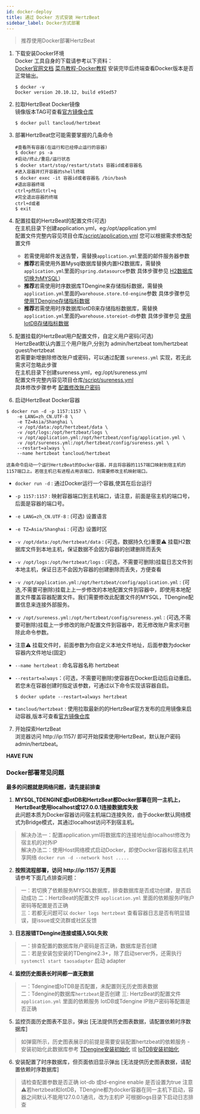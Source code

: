 ```yaml
---
id: docker-deploy  
title: 通过 Docker 方式安装 HertzBeat    
sidebar_label: Docker方式部署    
---
```


> 推荐使用Docker部署HertzBeat  

1. 下载安装Docker环境   
   Docker 工具自身的下载请参考以下资料：  
    [Docker官网文档](https://docs.docker.com/get-docker/)
   [菜鸟教程-Docker教程](https://www.runoob.com/docker/docker-tutorial.html)
   安装完毕后终端查看Docker版本是否正常输出。

   ```
   $ docker -v
   Docker version 20.10.12, build e91ed57
   ```

2. 拉取HertzBeat Docker镜像   
   镜像版本TAG可查看[官方镜像仓库](https://hub.docker.com/r/tancloud/hertzbeat/tags)     

   ``` shell
   $ docker pull tancloud/hertzbeat   
   ```

3. 部署HertzBeat您可能需要掌握的几条命令

   ```shell
   #查看所有容器(在运行和已经停止运行的容器)
   $ docker ps -a
   #启动/终止/重启/运行状态
   $ docker start/stop/restart/stats 容器id或者容器名
   #进入容器并打开容器的shell终端
   $ docker exec -it 容器id或者容器名 /bin/bash
   #退出容器终端
   ctrl+p然后ctrl+q
   #完全退出容器的终端 
   ctrl+d或者
   $ exit
   ```

4. 配置挂载的HertzBeat的配置文件(可选)      
   在主机目录下创建application.yml，eg:/opt/application.yml        
   配置文件完整内容见项目仓库[/script/application.yml](https://github.com/dromara/hertzbeat/raw/master/script/application.yml) 您可以根据需求修改配置文件
   - 若需使用邮件发送告警，需替换`application.yml`里面的邮件服务器参数
   - **推荐**若需使用外置Mysql数据库替换内置H2数据库，需替换`application.yml`里面的`spring.datasource`参数 具体步骤参见 [H2数据库切换为MYSQL](mysql-change)）       
   - **推荐**若需使用时序数据库TDengine来存储指标数据，需替换`application.yml`里面的`warehouse.store.td-engine`参数 具体步骤参见 [使用TDengine存储指标数据](tdengine-init)   
   - **推荐**若需使用时序数据库IotDB来存储指标数据库，需替换`application.yml`里面的`warehouse.storeiot-db`参数 具体步骤参见 [使用IotDB存储指标数据](iotdb-init)    

5. 配置挂载的HertzBeat用户配置文件，自定义用户密码(可选)         
   HertzBeat默认内置三个用户账户,分别为 admin/hertzbeat tom/hertzbeat guest/hertzbeat      
   若需要新增删除修改账户或密码，可以通过配置 `sureness.yml` 实现，若无此需求可忽略此步骤    
   在主机目录下创建sureness.yml，eg:/opt/sureness.yml    
   配置文件完整内容见项目仓库[/script/sureness.yml](https://github.com/dromara/hertzbeat/blob/master/script/sureness.yml)   
   具体修改步骤参考 [配置修改账户密码](account-modify)   

6. 启动HertzBeat Docker容器    

```shell 
$ docker run -d -p 1157:1157 \
    -e LANG=zh_CN.UTF-8 \
    -e TZ=Asia/Shanghai \
    -v /opt/data:/opt/hertzbeat/data \
    -v /opt/logs:/opt/hertzbeat/logs \
    -v /opt/application.yml:/opt/hertzbeat/config/application.yml \
    -v /opt/sureness.yml:/opt/hertzbeat/config/sureness.yml \
    --restart=always \
    --name hertzbeat tancloud/hertzbeat
```

 	这条命令启动一个运行HertzBeat的Docker容器，并且将容器的1157端口映射到宿主机的1157端口上。若宿主机已有进程占用该端口，则需要修改主机映射端口。  
   - `docker run -d` : 通过Docker运行一个容器,使其在后台运行

   - `-p 1157:1157`  : 映射容器端口到主机端口，请注意，前面是宿主机的端口号，后面是容器的端口号。

   - `-e LANG=zh_CN.UTF-8`  : (可选) 设置语言

   - `-e TZ=Asia/Shanghai` : (可选) 设置时区

   - `-v /opt/data:/opt/hertzbeat/data` : (可选，数据持久化)重要⚠️ 挂载H2数据库文件到本地主机，保证数据不会因为容器的创建删除而丢失  

   - `-v /opt/logs:/opt/hertzbeat/logs` : (可选，不需要可删除)挂载日志文件到本地主机，保证日志不会因为容器的创建删除而丢失，方便查看  

   - `-v /opt/application.yml:/opt/hertzbeat/config/application.yml`  : (可选,不需要可删除)挂载上上一步修改的本地配置文件到容器中，即使用本地配置文件覆盖容器配置文件。我们需要修改此配置文件的MYSQL，TDengine配置信息来连接外部服务。

   - `-v /opt/sureness.yml:/opt/hertzbeat/config/sureness.yml`  : (可选,不需要可删除)挂载上一步修改的账户配置文件到容器中，若无修改账户需求可删除此命令参数。  

   - 注意⚠️ 挂载文件时，前面参数为你自定义本地文件地址，后面参数为docker容器内文件地址(固定)  

   - `--name hertzbeat` : 命名容器名称 hertzbeat 

   - `--restart=always`：(可选，不需要可删除)使容器在Docker启动后自动重启。若您未在容器创建时指定该参数，可通过以下命令实现该容器自启。

     ```shell
     $ docker update --restart=always hertzbeat
     ```

   - `tancloud/hertzbeat` : 使用拉取最新的的HertzBeat官方发布的应用镜像来启动容器,版本可查看[官方镜像仓库](https://hub.docker.com/r/tancloud/hertzbeat/tags)   

7. 开始探索HertzBeat  
   浏览器访问 http://ip:1157/ 即可开始探索使用HertzBeat，默认账户密码 admin/hertzbeat。  

**HAVE FUN**   

### Docker部署常见问题   

**最多的问题就是网络问题，请先提前排查**

1. **MYSQL,TDENGINE或IotDB和HertzBeat都Docker部署在同一主机上，HertzBeat使用localhost或127.0.0.1连接数据库失败**     
此问题本质为Docker容器访问宿主机端口连接失败，由于docker默认网络模式为Bridge模式，其通过localhost访问不到宿主机。
> 解决办法一：配置application.yml将数据库的连接地址由localhost修改为宿主机的对外IP     
> 解决办法二：使用Host网络模式启动Docker，即使Docker容器和宿主机共享网络 `docker run -d --network host .....`   

2. **按照流程部署，访问 http://ip:1157/ 无界面**   
请参考下面几点排查问题：  
> 一：若切换了依赖服务MYSQL数据库，排查数据库是否成功创建，是否启动成功
> 二：HertzBeat的配置文件 `application.yml` 里面的依赖服务IP账户密码等配置是否正确  
> 三：若都无问题可以 `docker logs hertzbeat` 查看容器日志是否有明显错误，提issue或交流群或社区反馈

3. **日志报错TDengine连接或插入SQL失败**  
> 一：排查配置的数据库账户密码是否正确，数据库是否创建   
> 二：若是安装包安装的TDengine2.3+，除了启动server外，还需执行 `systemctl start taosadapter` 启动 adapter    

4. **监控历史图表长时间都一直无数据**  
> 一：Tdengine或IoTDB是否配置，未配置则无历史图表数据  
> 二：Tdengine的数据库`hertzbeat`是否创建
> 三: HertzBeat的配置文件 `application.yml` 里面的依赖服务 IotDB或Tdengine IP账户密码等配置是否正确  

5. 监控页面历史图表不显示，弹出 [无法提供历史图表数据，请配置依赖时序数据库]
> 如弹窗所示，历史图表展示的前提是需要安装配置hertzbeat的依赖服务 -
> 安装初始化此数据库参考 [TDengine安装初始化](tdengine-init) 或 [IoTDB安装初始化](iotdb-init)  

6. 安装配置了时序数据库，但页面依旧显示弹出 [无法提供历史图表数据，请配置依赖时序数据库]
> 请检查配置参数是否正确
> iot-db 或td-engine enable 是否设置为true
> 注意⚠️若hertzbeat和IotDB，TDengine都为docker容器在同一主机下启动，容器之间默认不能用127.0.0.1通讯，改为主机IP
> 可根据logs目录下启动日志排查


